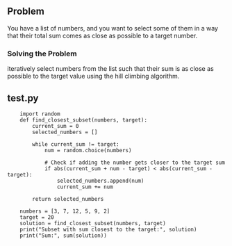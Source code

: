 ## Problem
You have a list of numbers, and you want to select some of them in a way that their total sum comes as close as possible to a target number.
### Solving the Problem
iteratively select numbers from the list such that their sum is as close as possible to the target value using the hill climbing algorithm.

## test.py
```
    import random
    def find_closest_subset(numbers, target):
        current_sum = 0
        selected_numbers = []
        
        while current_sum != target:
            num = random.choice(numbers)
            
            # Check if adding the number gets closer to the target sum
            if abs(current_sum + num - target) < abs(current_sum - target):
                selected_numbers.append(num)
                current_sum += num
        
        return selected_numbers
    
    numbers = [3, 7, 12, 5, 9, 2]
    target = 20
    solution = find_closest_subset(numbers, target)
    print("Subset with sum closest to the target:", solution)
    print("Sum:", sum(solution))
```
